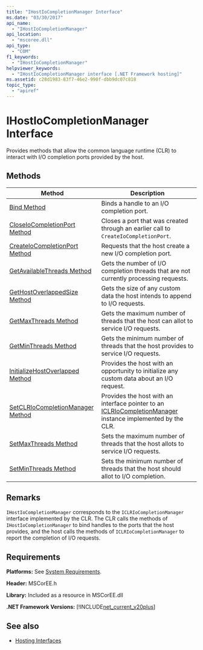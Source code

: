 ```yaml
---
title: "IHostIoCompletionManager Interface"
ms.date: "03/30/2017"
api_name: 
  - "IHostIoCompletionManager"
api_location: 
  - "mscoree.dll"
api_type: 
  - "COM"
f1_keywords: 
  - "IHostIoCompletionManager"
helpviewer_keywords: 
  - "IHostIoCompletionManager interface [.NET Framework hosting]"
ms.assetid: c28d1983-83f7-46e2-990f-dbb9dc07c818
topic_type: 
  - "apiref"
---
```

# IHostIoCompletionManager Interface
Provides methods that allow the common language runtime (CLR) to interact with I/O completion ports provided by the host.  
  
## Methods  
  
|Method|Description|  
|------------|-----------------|  
|[Bind Method](ihostiocompletionmanager-bind-method.md)|Binds a handle to an I/O completion port.|  
|[CloseIoCompletionPort Method](ihostiocompletionmanager-closeiocompletionport-method.md)|Closes a port that was created through an earlier call to `CreateIoCompletionPort`.|  
|[CreateIoCompletionPort Method](ihostiocompletionmanager-createiocompletionport-method.md)|Requests that the host create a new I/O completion port.|  
|[GetAvailableThreads Method](ihostiocompletionmanager-getavailablethreads-method.md)|Gets the number of I/O completion threads that are not currently processing requests.|  
|[GetHostOverlappedSize Method](ihostiocompletionmanager-gethostoverlappedsize-method.md)|Gets the size of any custom data the host intends to append to I/O requests.|  
|[GetMaxThreads Method](ihostiocompletionmanager-getmaxthreads-method.md)|Gets the maximum number of threads that the host can allot to service I/O requests.|  
|[GetMinThreads Method](ihostiocompletionmanager-getminthreads-method.md)|Gets the minimum number of threads that the host provides to service I/O requests.|  
|[InitializeHostOverlapped Method](ihostiocompletionmanager-initializehostoverlapped-method.md)|Provides the host with an opportunity to initialize any custom data about an I/O request.|  
|[SetCLRIoCompletionManager Method](../../../../docs/framework/unmanaged-api/hosting/ihostiocompletionmanager-setclriocompletionmanager-method.md)|Provides the host with an interface pointer to an [ICLRIoCompletionManager](iclriocompletionmanager-interface.md) instance implemented by the CLR.|  
|[SetMaxThreads Method](ihostiocompletionmanager-setmaxthreads-method.md)|Sets the maximum number of threads that the host allots to service I/O requests.|  
|[SetMinThreads Method](ihostiocompletionmanager-setminthreads-method.md)|Sets the minimum number of threads that the host should allot to I/O completion.|  
  
## Remarks  
 `IHostIoCompletionManager` corresponds to the `ICLRIoCompletionManager` interface implemented by the CLR. The CLR calls the methods of `IHostIoCompletionManager` to bind handles to the ports that the host provides, and the host calls the methods of `ICLRIoCompletionManager` to report the completion of I/O requests.  
  
## Requirements  
 **Platforms:** See [System Requirements](../../get-started/system-requirements.md).  
  
 **Header:** MSCorEE.h  
  
 **Library:** Included as a resource in MSCorEE.dll  
  
 **.NET Framework Versions:** [!INCLUDE[net_current_v20plus](../../../../includes/net-current-v20plus-md.md)]  
  
## See also

- [Hosting Interfaces](hosting-interfaces.md)
